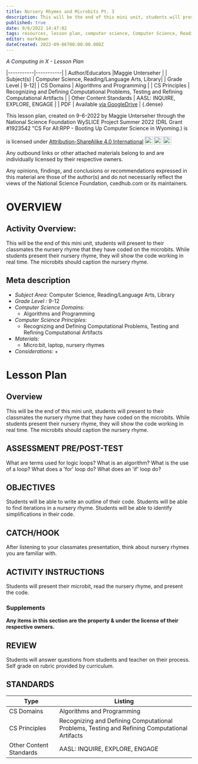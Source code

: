 ```yaml
---
title: Nursery Rhymes and Microbits Pt. 3
description: This will be the end of this mini unit, students will present to their classmates the nursery rhyme that they have coded on the microbits. While students present their nursery rhyme, they will show the code working in real time. The microbits should caption the nursery rhyme.
published: true
date: 9/6/2022 14:47:02
tags: resources, lesson plan, computer science, Computer Science, Reading/Language Arts, Library 
editor: markdown
dateCreated: 2022-09-06T00:00:00.000Z
---
```

*A Computing in X - Lesson Plan*

|-----------|-----------|
| Author/Educators |Maggie Unterseher |
| Subject(s) | Computer Science, Reading/Language Arts, Library|
| Grade Level | 9-12|
| CS Domains | Algorithms and Programming |
| CS Principles | Recognizing and Defining Computational Problems, Testing and Refining Computational Artifacts |
| Other Content Standards | AASL: INQUIRE, EXPLORE, ENGAGE | 
| PDF | Available [via GoogleDrive](https://drive.google.com/open?id=1tO55Fj5Aqdeymebq_6FPZ7uo-AKJqX72) |
{.dense}






This lesson plan, created on 9-6-2022 by Maggie Unterseher through the National Science Foundation WySLICE Project Summer 2022 (DRL Grant #1923542 "CS For All:RPP - Booting Up Computer Science in Wyoming.) is  <p xmlns:cc="http://creativecommons.org/ns#" >  is licensed under <a href="http://creativecommons.org/licenses/by-sa/4.0/?ref=chooser-v1" target="_blank" rel="license noopener noreferrer" style="display:inline-block;">Attribution-ShareAlike 4.0 International<img style="height:22px!important;margin-left:3px;vertical-align:text-bottom;" src="https://mirrors.creativecommons.org/presskit/icons/cc.svg?ref=chooser-v1"><img style="height:22px!important;margin-left:3px;vertical-align:text-bottom;" src="https://mirrors.creativecommons.org/presskit/icons/by.svg?ref=chooser-v1"><img style="height:22px!important;margin-left:3px;vertical-align:text-bottom;" src="https://mirrors.creativecommons.org/presskit/icons/sa.svg?ref=chooser-v1"></a></p>


Any outbound links or other attached materials belong to and are individually licensed by their respective owners. 


Any opinions, findings, and conclusions or recommendations expressed in this material are those of the author(s) and do not necessarily reflect the views of the National Science Foundation, cxedhub.com or its maintainers.


# OVERVIEW
## Activity Overview:  
This will be the end of this mini unit, students will present to their classmates the nursery rhyme that they have coded on the microbits. While students present their nursery rhyme, they will show the code working in real time. The microbits should caption the nursery rhyme.
## Meta description
+ *Subject Area:* Computer Science, Reading/Language Arts, Library 
+ *Grade Level :* 9-12 
+ *Computer Science Domains:*
   + Algorithms and Programming
+ *Computer Science Principles:*
   + Recognizing and Defining Computational Problems, Testing and Refining Computational Artifacts
+ *Materials:* 
   + Micro:bit, laptop, nursery rhymes
+ *Considerations:*
   + 


# Lesson Plan
## Overview
This will be the end of this mini unit, students will present to their classmates the nursery rhyme that they have coded on the microbits. While students present their nursery rhyme, they will show the code working in real time. The microbits should caption the nursery rhyme.
## ASSESSMENT PRE/POST-TEST
What are terms used for logic loops?
What is an algorithm?
What is the use of a loop?
What does a 'for' loop do?
What does an 'if' loop do?
## OBJECTIVES
Students will be able to write an outline of their code.
Students will be able to find iterations in a nursery rhyme.
Students will be able to identify simplifications in their code.


## CATCH/HOOK
After listening to your classmates presentation, think about nursery rhymes you are familiar with.


## ACTIVITY INSTRUCTIONS
Students will present their microbit, read the nursery rhyme, and present the code.


### Supplements
**Any items in this section are the property & under the license of their respective owners.**






## REVIEW
Students will answer questions from students and teacher on their process. Self grade on rubric provided by curriculum.
## STANDARDS        
| Type | Listing | 
|-----------|-----------|
| CS Domains  | Algorithms and Programming|
| CS Principles   | Recognizing and Defining Computational Problems, Testing and Refining Computational Artifacts|
| Other Content Standards | AASL: INQUIRE, EXPLORE, ENGAGE  |